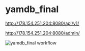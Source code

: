 # yamdb_final

http://178.154.251.204:8080/api/v1/

http://178.154.251.204:8080/admin/

![yamdb_final workflow](https://github.com/zaebumbatt/yamdb_final/workflows/yamdb_final%20workflow/badge.svg)